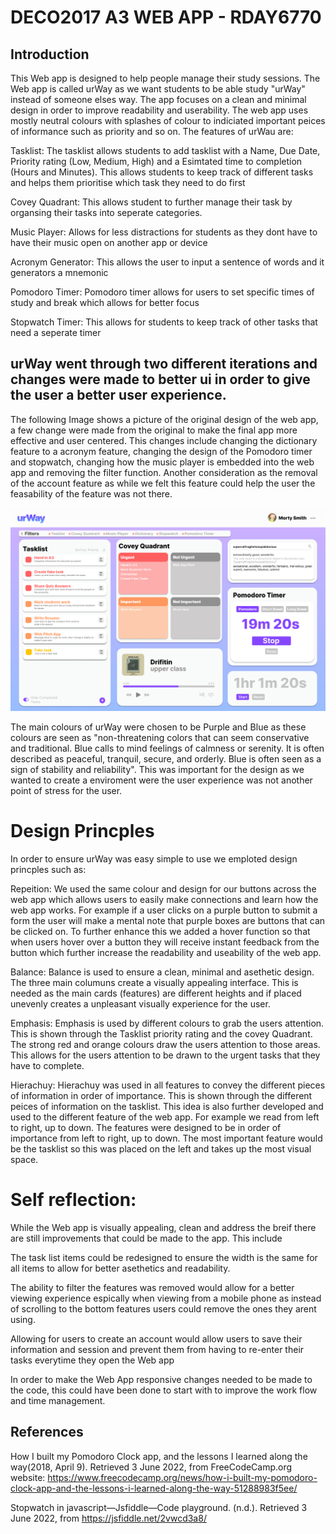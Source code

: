 # DECO2017 A3 WEB APP - RDAY6770

## Introduction

This Web app is designed to help people manage their study sessions. The Web app is called urWay as we want students to be able study "urWay" instead of someone elses way. The app focuses on a clean and minimal design in order to improve readability and userability. The web app uses mostly neutral colours with splashes of colour to indiciated important peices of informance such as priority and so on. The features of urWau are:

Tasklist: The tasklist allows students to add tasklist with a Name, Due Date, Priority rating (Low, Medium, High) and a Esimtated time to completion (Hours and Minutes). This allows students to keep track of different tasks and helps them prioritise which task they need to do first

Covey Quadrant: This allows student to further manage their task by organsing their tasks into seperate categories.

Music Player: Allows for less distractions for students as they dont have to have their music open on another app or device

Acronym Generator: This allows the user to input a sentence of words and it generators a mnemonic

Pomodoro Timer: Pomodoro timer allows for users to set specific times of study and break which allows for better focus

Stopwatch Timer: This allows for students to keep track of other tasks that need a seperate timer

## urWay went through two different iterations and changes were made to better ui in order to give the user a better user experience.

The following Image shows a picture of the original design of the web app, a few change were made from the original to make the final app more effective and user centered. This changes include changing the dictionary feature to a acronym feature, changing the design of the Pomodoro timer and stopwatch, changing how the music player is embedded into the web app and removing the filter function. Another consideration as the removal of the account feature as while we felt this feature could help the user the feasability of the feature was not there.

![Prototype Picture](Prototype.jpg)

The main colours of urWay were chosen to be Purple and Blue as these colours are seen as "non-threatening colors that can seem conservative and traditional. Blue calls to mind feelings of calmness or serenity. It is often described as peaceful, tranquil, secure, and orderly. Blue is often seen as a sign of stability and reliability". This was important for the design as we wanted to create a enviroment were the user experience was not another point of stress for the user.

# Design Princples

In order to ensure urWay was easy simple to use we emploted design princples such as:

Repeition: We used the same colour and design for our buttons across the web app which allows users to easily make connections and learn how the web app works. For example if a user clicks on a purple button to submit a form the user will make a mental note that purple boxes are buttons that can be clicked on. To further enhance this we added a hover function so that when users hover over a button they will receive instant feedback from the button which further increase the readability and useability of the web app.

Balance: Balance is used to ensure a clean, minimal and asethetic design. The three main columuns create a visually appealing interface. This is needed as the main cards (features) are different heights and if placed unevenly creates a unpleasant visually experience for the user.

Emphasis: Emphasis is used by different colours to grab the users attention. This is shown through the Tasklist priority rating and the covey Quadrant. The strong red and orange colours draw the users attention to those areas. This allows for the users attention to be drawn to the urgent tasks that they have to complete.

Hierachuy: Hierachuy was used in all features to convey the different pieces of information in order of importance. This is shown through the different peices of information on the tasklist. This idea is also further developed and used to the different feature of the web app. For example we read from left to right, up to down. The features were designed to be in order of importance from left to right, up to down. The most important feature would be the tasklist so this was placed on the left and takes up the most visual space.

# Self reflection:

While the Web app is visually appealing, clean and address the breif there are still improvements that could be made to the app. This include

The task list items could be redesigned to ensure the width is the same for all items to allow for better asethetics and readability.

The ability to filter the features was removed would allow for a better viewing experience espically when viewing from a mobile phone as instead of scrolling to the bottom features users could remove the ones they arent using.

Allowing for users to create an account would allow users to save their information and session and prevent them from having to re-enter their tasks everytime they open the Web app

In order to make the Web App responsive changes needed to be made to the code, this could have been done to start with to improve the work flow and time management.

## References

How I built my Pomodoro Clock app, and the lessons I learned along the way(2018, April 9). Retrieved 3 June 2022, from FreeCodeCamp.org
website: https://www.freecodecamp.org/news/how-i-built-my-pomodoro-clock-app-and-the-lessons-i-learned-along-the-way-51288983f5ee/

Stopwatch in javascript—Jsfiddle—Code playground. (n.d.). Retrieved 3 June 2022, from https://jsfiddle.net/2vwcd3a8/
